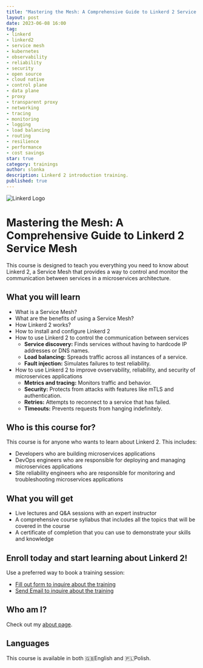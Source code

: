 ```yaml
---
title: "Mastering the Mesh: A Comprehensive Guide to Linkerd 2 Service Mesh"
layout: post
date: 2023-06-08 16:00
tag:
- linkerd
- linkerd2
- service mesh
- kubernetes
- observability
- reliability
- security
- open source
- cloud native
- control plane
- data plane
- proxy
- transparent proxy
- networking
- tracing
- monitoring
- logging
- load balancing
- routing
- resilience
- performance
- cost savings
star: true
category: trainings
author: slonka
description: Linkerd 2 introduction training.
published: true
---
```


![Linkerd Logo](https://cncf-branding.netlify.app/img/projects/linkerd/horizontal/color/linkerd-horizontal-color.svg)

# Mastering the Mesh: A Comprehensive Guide to Linkerd 2 Service Mesh

This course is designed to teach you everything you need to know about Linkerd 2, a Service Mesh that provides a way to control and monitor the communication between services in a microservices architecture.

## What you will learn

* What is a Service Mesh?
* What are the benefits of using a Service Mesh?
* How Linkerd 2 works?
* How to install and configure Linkerd 2
* How to use Linkerd 2 to control the communication between services
  * **Service discovery:** Finds services without having to hardcode IP addresses or DNS names.
  * **Load balancing:** Spreads traffic across all instances of a service.
  * **Fault injection:** Simulates failures to test reliability.
* How to use Linkerd 2 to improve ovservability, reliability, and security of microservices applications
  * **Metrics and tracing:** Monitors traffic and behavior.
  * **Security:** Protects from attacks with features like mTLS and authentication.
  * **Retries:** Attempts to reconnect to a service that has failed.
  * **Timeouts:** Prevents requests from hanging indefinitely.

## Who is this course for?

This course is for anyone who wants to learn about Linkerd 2. This includes:

* Developers who are building microservices applications
* DevOps engineers who are responsible for deploying and managing microservices applications
* Site reliability engineers who are responsible for monitoring and troubleshooting microservices applications

## What you will get

* Live lectures and Q&A sessions with an expert instructor
* A comprehensive course syllabus that includes all the topics that will be covered in the course
* A certificate of completion that you can use to demonstrate your skills and knowledge

## Enroll today and start learning about Linkerd 2!

Use a preferred way to book a training session:
- [Fill out form to inquire about the training](https://forms.gle/q8XCnbJZeGWisAJh7)
- [Send Email to inquire about the training](mailto:trainings@slonka.net?subject=Linkerd%202%20training%20inquiry&body=Dear%20Sir%20or%20Madam,%0A%0AThank%20you%20very%20much%20for%20your%20interest%20in%20%22Mastering%20the%20Mesh%3A%20A%20Comprehensive%20Guide%20to%20Linkerd%202%20Service%20Mesh%22.%20To%20tailor%20the%20session%20to%20your%20needs%2C%20please%20provide%20the%20following%20details%3A%0A%0APreferred%20Dates%20%28in%20order%20of%20preference%29%3A%0A%5BInsert%20date%5D%0A%5BInsert%20date%5D%0A%5BInsert%20date%5D%0A%0AMode%20%28Remote%2FIn-Person%29%3A%0A%5BInsert%20preference%5D%0AIf%20In-Person%2C%20Location%3A%20%5BInsert%20location%5D%0A%0AParticipants%0ANumber%3A%20%5BInsert%20number%5D%0A%0ASpecial%20training%20needs%2Fobjectives%3A%0A%5BInsert%20needs%20and%20objectives%5D%0A%0AContact%20Details%3A%0ANumber%3A%20%5BInsert%20phone%20number%5D%0A%0ALooking%20forward%20to%20a%20successful%20session%21%0A%0ABest%20regards%2C%0AKrzysztof%20S%C5%82onka)

## Who am I?

Check out my [about page](../about.md).

## Languages

This course is available in both 🇬🇧English and 🇵🇱Polish.
